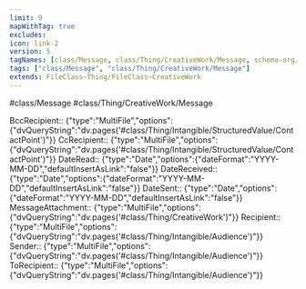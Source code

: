 ```yaml
---
limit: 9
mapWithTag: true
excludes:
icon: link-2
version: 5
tagNames: [class/Message, class/Thing/CreativeWork/Message, schema-org/Message]
tags: ["class/Message", "class/Thing/CreativeWork/Message"]
extends: FileClass~Thing/FileClass~CreativeWork
---
```


#class/Message
#class/Thing/CreativeWork/Message

BccRecipient:: {"type":"MultiFile","options":{"dvQueryString":"dv.pages('#class/Thing/Intangible/StructuredValue/ContactPoint')"}}
CcRecipient:: {"type":"MultiFile","options":{"dvQueryString":"dv.pages('#class/Thing/Intangible/StructuredValue/ContactPoint')"}}
DateRead:: {"type":"Date","options":{"dateFormat":"YYYY-MM-DD","defaultInsertAsLink":"false"}}
DateReceived:: {"type":"Date","options":{"dateFormat":"YYYY-MM-DD","defaultInsertAsLink":"false"}}
DateSent:: {"type":"Date","options":{"dateFormat":"YYYY-MM-DD","defaultInsertAsLink":"false"}}
MessageAttachment:: {"type":"MultiFile","options":{"dvQueryString":"dv.pages('#class/Thing/CreativeWork')"}}
Recipient:: {"type":"MultiFile","options":{"dvQueryString":"dv.pages('#class/Thing/Intangible/Audience')"}}
Sender:: {"type":"MultiFile","options":{"dvQueryString":"dv.pages('#class/Thing/Intangible/Audience')"}}
ToRecipient:: {"type":"MultiFile","options":{"dvQueryString":"dv.pages('#class/Thing/Intangible/Audience')"}}
